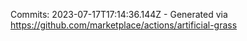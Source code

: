 Commits: 2023-07-17T17:14:36.144Z - Generated via https://github.com/marketplace/actions/artificial-grass
<br>
